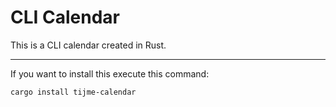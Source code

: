 # CLI Calendar

This is a CLI calendar created in Rust.

------------------------

If you want to install this execute this command:
```bash
cargo install tijme-calendar
```
